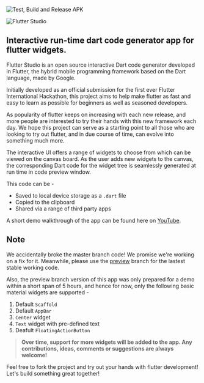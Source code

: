 ![Test, Build and Release APK](https://github.com/thebuggycoder/flutterstudio/workflows/Test,%20Build%20and%20Release%20APK/badge.svg?branch=master)

![Flutter Studio](https://github.com/siddharthpatankar/flutterstudio/blob/master/Flutter%20Studio%20Banner.png?raw=true)
## Interactive run-time dart code generator app for flutter widgets.

Flutter Studio is an open source interactive Dart code generator developed in Flutter, the hybrid mobile programming framework based on the Dart language, made by Google.

Initially developed as an official submission for the first ever Flutter International Hackathon, this project aims to help make flutter as fast and easy to learn as possible for beginners as well as seasoned developers.

As popularity of flutter keeps on increasing with each new release, and more people are interested to try their hands with this new framework each day. We hope this project can serve as a starting point to all those who are looking to try out flutter, and in due course of time, can evolve into something much more.

The interactive UI offers a range of widgets to choose from which can be viewed on the canvas board. As the user adds new widgets to the canvas, the corresponding Dart code for the widget tree is seamlessly generated at run time in code preview window.

This code can be - 
- Saved to local device storage as a `.dart` file
- Copied to the clipboard
- Shared via a range of third party apps

A short demo walkthrough of the app can be found here on [YouTube](https://youtu.be/E7GrLKWOVIY).

## Note
We accidentally broke the master branch code! We promise we're working on a fix for it. Meanwhile, please use the [preview](https://github.com/siddharthpatankar/flutterstudio/tree/preview) branch for the lastest stable working code.

Also, the preview branch version of this app was only prepared for a demo within a short span of 5 hours, and hence for now, only the following basic material widgets are supported -
1. Default `Scaffold`
2. Default `AppBar`
3. `Center` widget
4. `Text` widget with pre-defined text
5. Deafult `FloatingActionButton`

> **Over time, support for more widgets will be added to the app. Any contributions, ideas, comments or suggestions are always welcome!**

Feel free to fork the project and try out your hands with flutter development! Let's build something great together!

